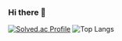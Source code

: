 ### Hi there 👋

[![Solved.ac Profile](http://mazassumnida.wtf/api/v2/generate_badge?boj=jm4293)](https://solved.ac/jm4293/)
![Top Langs](https://github-readme-stats.vercel.app/api/top-langs/?username=jm4293&layout=compact)


<!--
**jm4293/jm4293** is a ✨ _special_ ✨ repository because its `README.md` (this file) appears on your GitHub profile.

Here are some ideas to get you started:

- 🔭 I’m currently working on ...
- 🌱 I’m currently learning ...
- 👯 I’m looking to collaborate on ...
- 🤔 I’m looking for help with ...
- 💬 Ask me about ...
- 📫 How to reach me: ...
- 😄 Pronouns: ...
- ⚡ Fun fact: ...
-->
